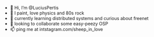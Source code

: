 - 👋 Hi, I’m @LuciusPertis
- 👀 I paint, love physics and 80s rock
- 🌱 currently learning distributed systems and curious about freenet
- 💞️ looking to collaborate some easy-peezy OSP
- 📫 ping me at intstagram.com/sheep_in_love

<!---
LuciusPertis/LuciusPertis is a ✨ special ✨ repository because its `README.md` (this file) appears on your GitHub profile.
You can click the Preview link to take a look at your changes.
--->
